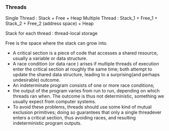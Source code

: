 ### Threads
Single Thread : Stack + Free + Heap
Multiple Thread : Stack_1 + Free_1 + Stack_2 + Free_2 (address space) + Heap

Stack for each thread : thread-local storage

Free is the space where the stack can grow into.

* A critical section is a piece of code that accesses a shared resource, usually a variable or data structure.
* A race condition (or data race ) arises if multiple threads of execution enter the critical section at roughly the same time; both attempt to update the shared data structure, leading to a surprising(and perhaps undesirable) outcome.
* An indeterminate program consists of one or more race conditions;
* the output of the program varies from run to run, depending on which threads ran when. The outcome is thus not deterministic, something we usually expect from computer systems.
* To avoid these problems, threads should use some kind of mutual exclusion primitives; doing so guarantees that only a single threadever enters a critical section, thus avoiding races, and resulting indeterministic program outputs.

